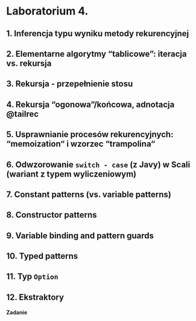 # Laboratorium 4.
## 1. Inferencja typu wyniku metody rekurencyjnej
## 2. Elementarne algorytmy “tablicowe”: iteracja vs. rekursja
## 3. Rekursja - przepełnienie stosu
## 4. Rekursja “ogonowa”/końcowa, adnotacja @tailrec
## 5. Usprawnianie procesów rekurencyjnych: “memoization“ i wzorzec “trampolina“
## 6. Odwzorowanie `switch - case` (z Javy) w Scali (wariant z typem wyliczeniowym)
## 7. Constant patterns (vs. variable patterns)
## 8. Constructor patterns
## 9. Variable binding and pattern guards
## 10. Typed patterns
## 11. Typ `Option`
## 12. Ekstraktory
#### Zadanie
